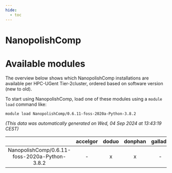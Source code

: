 ```yaml
---
hide:
  - toc
---
```


NanopolishComp
==============

# Available modules


The overview below shows which NanopolishComp installations are available per HPC-UGent Tier-2cluster, ordered based on software version (new to old).

To start using NanopolishComp, load one of these modules using a `module load` command like:

```shell
module load NanopolishComp/0.6.11-foss-2020a-Python-3.8.2
```

*(This data was automatically generated on Wed, 04 Sep 2024 at 13:43:19 CEST)*  

| |accelgor|doduo|donphan|gallade|joltik|shinx|skitty|
| :---: | :---: | :---: | :---: | :---: | :---: | :---: | :---: |
|NanopolishComp/0.6.11-foss-2020a-Python-3.8.2|-|x|x|-|x|-|x|
